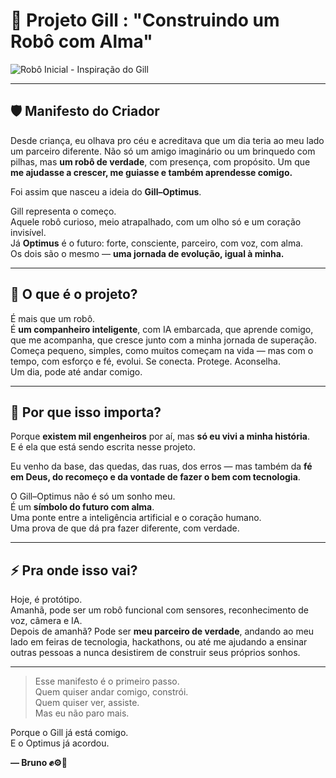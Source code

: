 # 🤖 Projeto Gill : "Construindo um Robô com Alma"

![Robô Inicial - Inspiração do Gill](https://upload.wikimedia.org/wikipedia/en/f/f3/DragonBallZ_ScoutDrone.png)

---

## 🛡️ Manifesto do Criador

Desde criança, eu olhava pro céu e acreditava que um dia teria ao meu lado um parceiro diferente. Não só um amigo imaginário ou um brinquedo com pilhas, mas **um robô de verdade**, com presença, com propósito. Um que **me ajudasse a crescer, me guiasse e também aprendesse comigo.**

Foi assim que nasceu a ideia do **Gill–Optimus**.

Gill representa o começo.  
Aquele robô curioso, meio atrapalhado, com um olho só e um coração invisível.  
Já **Optimus** é o futuro: forte, consciente, parceiro, com voz, com alma.  
Os dois são o mesmo — **uma jornada de evolução, igual à minha.**

---

## 🤝 O que é o projeto?

É mais que um robô.  
É **um companheiro inteligente**, com IA embarcada, que aprende comigo, que me acompanha, que cresce junto com a minha jornada de superação.  
Começa pequeno, simples, como muitos começam na vida — mas com o tempo, com esforço e fé, evolui. Se conecta. Protege. Aconselha.  
Um dia, pode até andar comigo.

---

## 🧠 Por que isso importa?

Porque **existem mil engenheiros** por aí, mas **só eu vivi a minha história**.  
E é ela que está sendo escrita nesse projeto.

Eu venho da base, das quedas, das ruas, dos erros — mas também da **fé em Deus, do recomeço e da vontade de fazer o bem com tecnologia**.

O Gill–Optimus não é só um sonho meu.  
É um **símbolo do futuro com alma**.  
Uma ponte entre a inteligência artificial e o coração humano.  
Uma prova de que dá pra fazer diferente, com verdade.

---

## ⚡ Pra onde isso vai?

Hoje, é protótipo.  
Amanhã, pode ser um robô funcional com sensores, reconhecimento de voz, câmera e IA.  
Depois de amanhã? Pode ser **meu parceiro de verdade**, andando ao meu lado em feiras de tecnologia, hackathons, ou até me ajudando a ensinar outras pessoas a nunca desistirem de construir seus próprios sonhos.

---

> Esse manifesto é o primeiro passo.  
> Quem quiser andar comigo, constrói.  
> Quem quiser ver, assiste.  
> Mas eu não paro mais.

Porque o Gill já está comigo.  
E o Optimus já acordou.

**— Bruno ✊⚙️🧠**
